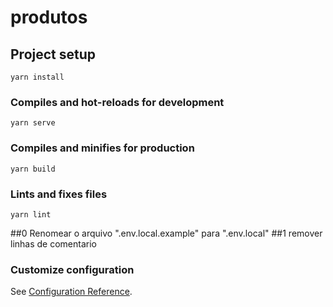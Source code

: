 # produtos

## Project setup
```
yarn install
```

### Compiles and hot-reloads for development
```
yarn serve
```

### Compiles and minifies for production
```
yarn build
```

### Lints and fixes files
```
yarn lint
```

##0 Renomear o arquivo ".env.local.example" para ".env.local"
##1 remover linhas de comentario 



### Customize configuration
See [Configuration Reference](https://cli.vuejs.org/config/).
